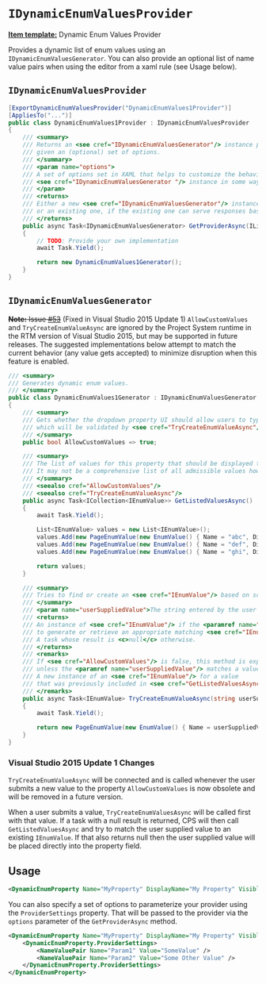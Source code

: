 # `IDynamicEnumValuesProvider`

**[Item template:](project_item_templates.md)** Dynamic Enum Values Provider

Provides a dynamic list of enum values using an `IDynamicEnumValuesGenerator`. You can also provide an optional list of name value pairs when using the editor from a xaml rule (see Usage below).

## `IDynamicEnumValuesProvider`

```csharp
[ExportDynamicEnumValuesProvider("DynamicEnumValues1Provider")]
[AppliesTo("...")]
public class DynamicEnumValues1Provider : IDynamicEnumValuesProvider
{
    /// <summary>
    /// Returns an <see cref="IDynamicEnumValuesGenerator"/> instance prepared to generate dynamic enum values
    /// given an (optional) set of options.
    /// </summary>
    /// <param name="options">
    /// A set of options set in XAML that helps to customize the behavior of the
    /// <see cref="IDynamicEnumValuesGenerator "/> instance in some way.
    /// </param>
    /// <returns>
    /// Either a new <see cref="IDynamicEnumValuesGenerator"/> instance
    /// or an existing one, if the existing one can serve responses based on the given <paramref name="options"/>.
    /// </returns>
    public async Task<IDynamicEnumValuesGenerator> GetProviderAsync(IList<NameValuePair> options)
    {
        // TODO: Provide your own implementation
        await Task.Yield();

        return new DynamicEnumValues1Generator();
    }
}
```

## `IDynamicEnumValuesGenerator`

~~**Note:** Issue [#53](https://github.com/Microsoft/VSProjectSystem/issues/53)~~ (Fixed in Visual Studio 2015 Update 1)
`AllowCustomValues` and `TryCreateEnumValueAsync` are ignored by the Project System runtime in the RTM version of Visual Studio 2015, but may be supported in future releases. The suggested implementations below attempt to match the current behavior (any value gets accepted) to minimize disruption when this feature is enabled.

```csharp
/// <summary>
/// Generates dynamic enum values.
/// </summary>
public class DynamicEnumValues1Generator : IDynamicEnumValuesGenerator
{
    /// <summary>
    /// Gets whether the dropdown property UI should allow users to type in custom strings
    /// which will be validated by <see cref="TryCreateEnumValueAsync"/>.
    /// </summary>
    public bool AllowCustomValues => true;

    /// <summary>
    /// The list of values for this property that should be displayed to the user as common options.
    /// It may not be a comprehensive list of all admissible values however.
    /// </summary>
    /// <seealso cref="AllowCustomValues"/>
    /// <seealso cref="TryCreateEnumValueAsync"/>
    public async Task<ICollection<IEnumValue>> GetListedValuesAsync()
    {
        await Task.Yield();

        List<IEnumValue> values = new List<IEnumValue>();
        values.Add(new PageEnumValue(new EnumValue() { Name = "abc", DisplayName = "abc", IsDefault = true }));
        values.Add(new PageEnumValue(new EnumValue() { Name = "def", DisplayName = "def" }));
        values.Add(new PageEnumValue(new EnumValue() { Name = "ghi", DisplayName = "ghi" }));

        return values;
    }

    /// <summary>
    /// Tries to find or create an <see cref="IEnumValue"/> based on some user supplied string.
    /// </summary>
    /// <param name="userSuppliedValue">The string entered by the user in the property page UI.</param>
    /// <returns>
    /// An instance of <see cref="IEnumValue"/> if the <paramref name="userSuppliedValue"/> was successfully used
    /// to generate or retrieve an appropriate matching <see cref="IEnumValue"/>.
    /// A task whose result is <c>null</c> otherwise.
    /// </returns>
    /// <remarks>
    /// If <see cref="AllowCustomValues"/> is false, this method is expected to return a task with a <c>null</c> result
    /// unless the <paramref name="userSuppliedValue"/> matches a value in <see cref="GetListedValuesAsync"/>.
    /// A new instance of an <see cref="IEnumValue"/> for a value
    /// that was previously included in <see cref="GetListedValuesAsync"/> may be returned.
    /// </remarks>
    public async Task<IEnumValue> TryCreateEnumValueAsync(string userSuppliedValue)
    {
        await Task.Yield();

        return new PageEnumValue(new EnumValue() { Name = userSuppliedValue, DisplayName = userSuppliedValue });
    }
}
```

### Visual Studio 2015 Update 1 Changes

`TryCreateEnumValueAsync` will be connected and is called whenever the user submits a new value to the property
`AllowCustomValues` is now obsolete and will be removed in a future version.

When a user submits a value, `TryCreateEnumValuesAsync` will be called first with that value. If a task with a null result is returned, CPS will then call `GetListedValuesAsync` and try to match the user supplied value to an existing `IEnumValue`. If that also returns null then the user supplied value will be placed directly into the property field.

## Usage

```xml
<DynamicEnumProperty Name="MyProperty" DisplayName="My Property" Visible="True" Description="Sample property" EnumProvider="DynamicEnumValues1Provider" />
```

You can also specify a set of options to parameterize your provider using the `ProviderSettings` property. That will be passed to the provider via the `options` parameter of the `GetProviderAsync` method.

```xml
<DynamicEnumProperty Name="MyProperty" DisplayName="My Property" Visible="True" Description="Sample property" EnumProvider="DynamicEnumValues1Provider">
    <DynamicEnumProperty.ProviderSettings>
        <NameValuePair Name="Param1" Value="SomeValue" />
        <NameValuePair Name="Param2" Value="Some Other Value" />
    </DynamicEnumProperty.ProviderSettings>
</DynamicEnumProperty>
```
